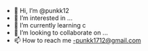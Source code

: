- 👋 Hi, I’m @punkk12
- 👀 I’m interested in ...
- 🌱 I’m currently learning c
- 💞️ I’m looking to collaborate on ...
- 📫 How to reach me -punkk1712@gmail.com

<!---
punkk12/punkk12 is a ✨ special ✨ repository because its `README.md` (this file) appears on your GitHub profile.
You can click the Preview link to take a look at your changes.
--->
